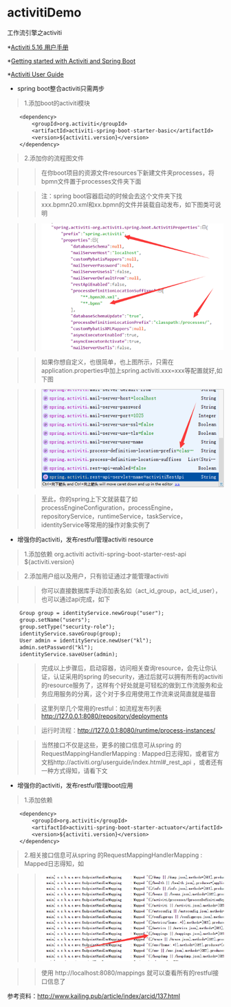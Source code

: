 # activitiDemo
工作流引擎之activiti

*[Activiti 5.16 用户手册](http://itmyhome.com/activiti/)

*[Getting started with Activiti and Spring Boot](https://spring.io/blog/2015/03/08/getting-started-with-activiti-and-spring-boot)

*[Activiti User Guide](https://www.activiti.org/userguide/index.html)


* spring boot整合activiti只需两步

>1.添加boot的activiti模块

		<dependency>
			<groupId>org.activiti</groupId>
			<artifactId>activiti-spring-boot-starter-basic</artifactId>
			<version>${activiti.version}</version>
		</dependency>
		
>2.添加你的流程图文件

>>在你boot项目的资源文件resources下新建文件夹processes，将bpmn文件置于processes文件夹下面

>>注：spring boot容器启动的时候会去这个文件夹下找xxx.bpmn20.xml和xx.bpmn的文件并装载自动发布，如下图类可说明

>>![image](https://raw.githubusercontent.com/Bryceyao/activitiDemo/master/doc/img/20160819143438_74009.png)

>>如果你想自定义，也很简单，也上图所示，只需在application.properties中加上spring.activiti.xxx=xxx等配置就好,如下图

>>![image](https://raw.githubusercontent.com/Bryceyao/activitiDemo/master/doc/img/20160819144400_28352.png)

>>至此，你的spring上下文就装载了如processEngineConfiguration，processEngine，repositoryService，runtimeService，taskService，identityService等常用的操作对象实例了

* 增强你的activiti，发布restful管理activiti resource
>1.添加依赖
		<dependency>
			<groupId>org.activiti</groupId>
			<artifactId>activiti-spring-boot-starter-rest-api</artifactId>
			<version>${activiti.version}</version>
		</dependency>
		
>2.添加用户组以及用户，只有验证通过才能管理activiti

>>你可以直接数据库手动添加表名如（act_id_group，act_id_user），也可以通过api完成，如下

		Group group = identityService.newGroup("user");
		group.setName("users");
		group.setType("security-role");
		identityService.saveGroup(group);
		User admin = identityService.newUser("kl");
		admin.setPassword("kl");
		identityService.saveUser(admin);
		
>>完成以上步骤后，启动容器，访问相关查询resource，会先让你认证，认证采用的spring 的security，通过后就可以拥有所有的activiti的resource服务了，这样有个好处就是可轻松的做到工作流服务和业务应用服务的分离，这个对于多应用使用工作流来说简直就是福音

>>这里列举几个常用的restful：如流程发布列表     http://127.0.0.1:8080/repository/deployments

>>运行时流程：http://127.0.0.1:8080/runtime/process-instances/

>>当然接口不仅是这些，更多的接口信息可从spring 的RequestMappingHandlerMapping : Mapped日志得知，或者官方文档http://activiti.org/userguide/index.html#_rest_api ，或者还有一种方式得知，请看下文

* 增强你的activiti，发布restful管理boot应用

>1.添加依赖

		<dependency>
			<groupId>org.activiti</groupId>
			<artifactId>activiti-spring-boot-starter-actuator</artifactId>
			<version>${activiti.version}</version>
		</dependency>
		
>2.相关接口信息可从spring 的RequestMappingHandlerMapping : Mapped日志得知，如

>>![image](https://raw.githubusercontent.com/Bryceyao/activitiDemo/master/doc/img/20160819143013_47940.png)

>>使用 http://localhost:8080/mappings 就可以查看所有的restful接口信息了




参考资料：http://www.kailing.pub/article/index/arcid/137.html
